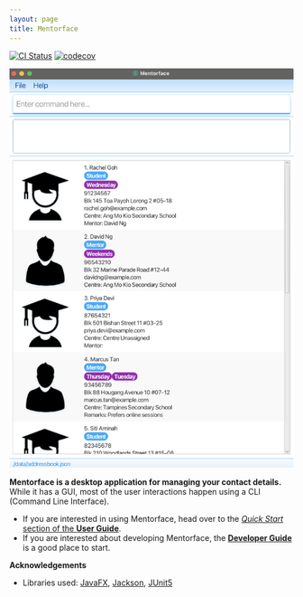 ```yaml
---
layout: page
title: Mentorface
---
```


[![CI Status](https://github.com/AY2526S1-CS2103-F09-1/tp/workflows/Java%20CI/badge.svg)](https://github.com/AY2526S1-CS2103-F09-1/tp/actions)
[![codecov](https://codecov.io/gh/se-edu/addressbook-level3/branch/master/graph/badge.svg)](https://codecov.io/gh/se-edu/addressbook-level3)

![Ui](images/Ui.png)

**Mentorface is a desktop application for managing your contact details.** While it has a GUI, most of the user interactions happen using a CLI (Command Line Interface).

* If you are interested in using Mentorface, head over to the [_Quick Start_ section of the **User Guide**](UserGuide.html#quick-start).
* If you are interested about developing Mentorface, the [**Developer Guide**](DeveloperGuide.html) is a good place to start.


**Acknowledgements**

* Libraries used: [JavaFX](https://openjfx.io/), [Jackson](https://github.com/FasterXML/jackson), [JUnit5](https://github.com/junit-team/junit5)
